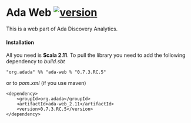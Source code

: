 # Ada Web [![version](https://img.shields.io/badge/version-0.7.3.RC.5-green.svg)](https://ada-discovery.org)

This is a web part of Ada Discovery Analytics.

#### Installation

All you need is **Scala 2.11**. To pull the library you need to add the following dependency to *build.sbt*

```
"org.adada" %% "ada-web % "0.7.3.RC.5"
```

or to *pom.xml* (if you use maven)

```
<dependency>
    <groupId>org.adada</groupId>
    <artifactId>ada-web_2.11</artifactId>
    <version>0.7.3.RC.5</version>
</dependency>
```